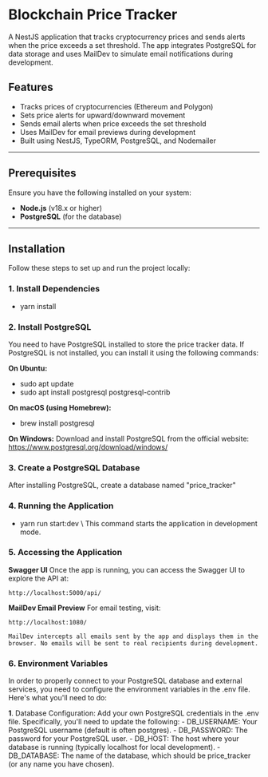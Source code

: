 # Blockchain Price Tracker

A NestJS application that tracks cryptocurrency prices and sends alerts when the price exceeds a set threshold. The app integrates PostgreSQL for data storage and uses MailDev to simulate email notifications during development.

## Features

- Tracks prices of cryptocurrencies (Ethereum and Polygon)
- Sets price alerts for upward/downward movement
- Sends email alerts when price exceeds the set threshold
- Uses MailDev for email previews during development
- Built using NestJS, TypeORM, PostgreSQL, and Nodemailer

---

## Prerequisites

Ensure you have the following installed on your system:

- **Node.js** (v18.x or higher)
- **PostgreSQL** (for the database)

---

## Installation

Follow these steps to set up and run the project locally:

### 1. Install Dependencies

  - yarn install

### 2. Install PostgreSQL

  You need to have PostgreSQL installed to store the price tracker data. If PostgreSQL is not installed, you can install it using the following commands:

  **On Ubuntu:** 

  - sudo apt update
  - sudo apt install postgresql postgresql-contrib

  **On macOS (using Homebrew):** 

  - brew install postgresql

  **On Windows:** 
  Download and install PostgreSQL from the official website:
  https://www.postgresql.org/download/windows/

### 3. Create a PostgreSQL Database

  After installing PostgreSQL, create a database named "price_tracker"

### 4. Running the Application

  - yarn run start:dev  \\ This command starts the application in development mode.

### 5. Accessing the Application

  **Swagger UI**
    Once the app is running, you can access the Swagger UI to explore the API at:

    http://localhost:5000/api/

  **MailDev Email Preview**
    For email testing, visit:

    http://localhost:1080/
  
    MailDev intercepts all emails sent by the app and displays them in the browser. No emails will be sent to real recipients during development.


### 6.  Environment Variables
  In order to properly connect to your PostgreSQL database and external services, you need to configure the environment variables in the .env file. Here's what you'll need to do:

  **1**. Database Configuration:
    Add your own PostgreSQL credentials in the .env file. Specifically, you'll need to update the following:
    - DB_USERNAME: Your PostgreSQL username (default is often postgres).
    - DB_PASSWORD: The password for your PostgreSQL user.
    - DB_HOST: The host where your database is running (typically localhost for local development).
    - DB_DATABASE: The name of the database, which should be price_tracker (or any name you have chosen).

